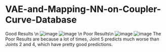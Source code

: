 # VAE-and-Mapping-NN-on-Coupler-Curve-Database
Good Results \n
![image](https://user-images.githubusercontent.com/99061771/205497526-314ed47d-9dd5-499c-8789-2e4c8a453c13.png)
![image](https://user-images.githubusercontent.com/99061771/205497577-fec21c54-b8d3-42a5-b702-ad88da65d94f.png) \n
Poor Results\n
![image](https://user-images.githubusercontent.com/99061771/205497644-65ee577a-790d-41f5-8aa5-bf315a064f1f.png)
![image](https://user-images.githubusercontent.com/99061771/205497698-ff5bdac2-4c19-4950-b2e5-f2ab95ed34d1.png)
The Poor Results are because a lot of times, Joint 5 predicts much worse than Joints 2 and 4, which have pretty good predictions.
